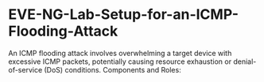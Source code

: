 # EVE-NG-Lab-Setup-for-an-ICMP-Flooding-Attack
An ICMP flooding attack involves overwhelming a target device with excessive ICMP packets, potentially causing resource exhaustion or denial-of-service (DoS) conditions. Components and Roles:
